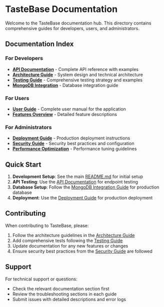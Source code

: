 # TasteBase Documentation

Welcome to the TasteBase documentation hub. This directory contains comprehensive guides for developers, users, and administrators.

## Documentation Index

### For Developers
- **[API Documentation](./api-documentation.md)** - Complete API reference with examples
- **[Architecture Guide](./architecture.md)** - System design and technical architecture
- **[Testing Guide](./testing-guide.md)** - Comprehensive testing strategy and examples
- **[MongoDB Integration](./mongodb-integration.md)** - Database integration guide

### For Users
- **[User Guide](./user-guide.md)** - Complete user manual for the application
- **[Features Overview](./features.md)** - Detailed feature descriptions

### For Administrators
- **[Deployment Guide](./deployment.md)** - Production deployment instructions
- **[Security Guide](./security.md)** - Security best practices and configuration
- **[Performance Optimization](./performance.md)** - Performance tuning guidelines

## Quick Start

1. **Development Setup**: See the main [README.md](../README.md) for initial setup
2. **API Testing**: Use the [API Documentation](./api-documentation.md) for endpoint testing
3. **Database Setup**: Follow the [MongoDB Integration Guide](./mongodb-integration.md) for production database
4. **Deployment**: Use the [Deployment Guide](./deployment.md) for production deployment

## Contributing

When contributing to TasteBase, please:
1. Follow the architecture guidelines in the [Architecture Guide](./architecture.md)
2. Add comprehensive tests following the [Testing Guide](./testing-guide.md)
3. Update documentation for any new features or changes
4. Ensure security best practices from the [Security Guide](./security.md) are followed

## Support

For technical support or questions:
- Check the relevant documentation section first
- Review the troubleshooting sections in each guide
- Submit issues with detailed descriptions and error logs